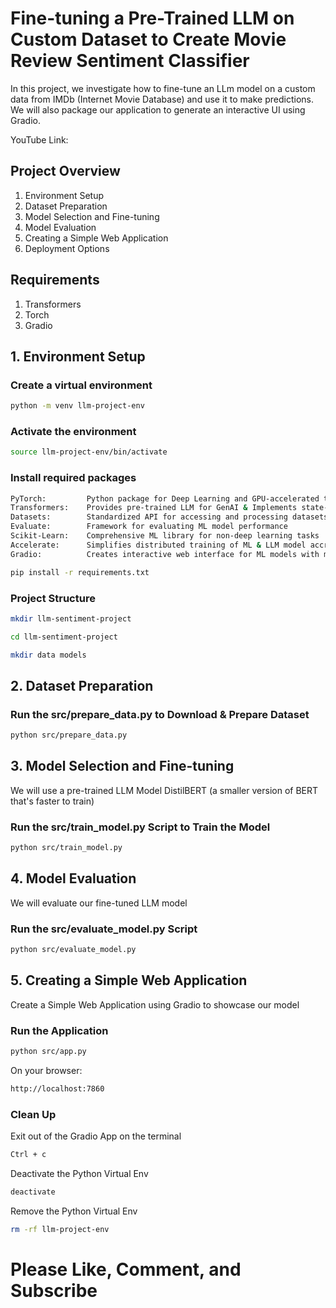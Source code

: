 # Fine-tuning a Pre-Trained LLM on Custom Dataset to Create Movie Review Sentiment Classifier
In this project, we investigate how to fine-tune an LLm model on a custom data from IMDb (Internet Movie Database) and use it to make predictions. We will also package our application to generate an interactive UI using Gradio. 

YouTube Link: 

## Project Overview

1. Environment Setup
2. Dataset Preparation
3. Model Selection and Fine-tuning
4. Model Evaluation
5. Creating a Simple Web Application
6. Deployment Options


## Requirements

1. Transformers
2. Torch
3. Gradio


## 1. Environment Setup

### Create a virtual environment
```sh
python -m venv llm-project-env
```

### Activate the environment
```sh
source llm-project-env/bin/activate
```

### Install required packages

```sh
PyTorch:         Python package for Deep Learning and GPU-accelerated tensor computations
Transformers:    Provides pre-trained LLM for GenAI & Implements state-of-the-art models
Datasets:        Standardized API for accessing and processing datasets
Evaluate:        Framework for evaluating ML model performance
Scikit-Learn:    Comprehensive ML library for non-deep learning tasks
Accelerate:      Simplifies distributed training of ML & LLM model accross multiple GPUs
Gradio:          Creates interactive web interface for ML models with minimal code
```

```sh
pip install -r requirements.txt
```

### Project Structure

```sh
mkdir llm-sentiment-project
```
```sh
cd llm-sentiment-project
```
```sh
mkdir data models
```



## 2. Dataset Preparation

### Run the src/prepare_data.py to Download & Prepare Dataset
```sh
python src/prepare_data.py
```



## 3. Model Selection and Fine-tuning
We will use a pre-trained LLM Model DistilBERT (a smaller version of BERT that's faster to train)

### Run the src/train_model.py Script to Train the Model
```sh
python src/train_model.py
```



## 4. Model Evaluation
We will evaluate our fine-tuned LLM model 

### Run the src/evaluate_model.py Script 
```sh
python src/evaluate_model.py
```



## 5. Creating a Simple Web Application
Create a Simple Web Application using Gradio to showcase our model


### Run the Application
```sh
python src/app.py
```
On your browser: 
```sh
http://localhost:7860
```

### Clean Up
Exit out of the Gradio App on the terminal
```sh
Ctrl + c
```

Deactivate the Python Virtual Env
```sh
deactivate
```

Remove the Python Virtual Env 
```sh
rm -rf llm-project-env
```

# Please Like, Comment, and Subscribe
